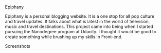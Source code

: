 Epiphany	


Epiphany is a personal blogging website. It is a one stop for all pop culture and travel updates. It talks about what is latest in the world of television, music and travel destinations. This 
project came into being when I started pursuing the Nanodegree program at Udacity. I thought it would be good to create something while brushing up my skills in Front-end.

Screenshots

